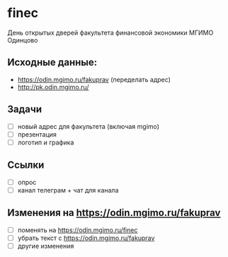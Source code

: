 # finec

День открытых дверей факультета финансовой экономики МГИМО Одинцово

## Исходные данные:

- https://odin.mgimo.ru/fakuprav (переделать адрес)
- http://pk.odin.mgimo.ru/

## Задачи

- [ ] новый адрес для факультета (включая mgimo)
- [ ] презентация
- [ ] логотип и графика

## Ссылки

- [ ] опрос
- [ ] канал телеграм + чат для канала 

## Изменения на https://odin.mgimo.ru/fakuprav

- [ ] поменять на https://odin.mgimo.ru/finec
- [ ] убрать текст с https://odin.mgimo.ru/fakuprav
- [ ] другие изменения
